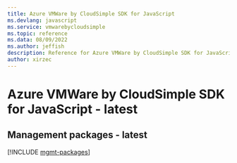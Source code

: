 ```yaml
---
title: Azure VMWare by CloudSimple SDK for JavaScript
ms.devlang: javascript
ms.service: vmwarebycloudsimple
ms.topic: reference
ms.data: 08/09/2022
ms.author: jeffish
description: Reference for Azure VMWare by CloudSimple SDK for JavaScript
author: xirzec
---
```

# Azure VMWare by CloudSimple SDK for JavaScript - latest

## Management packages - latest
[!INCLUDE [mgmt-packages](vmware-by-cloudsimple-mgmt-index.md)]